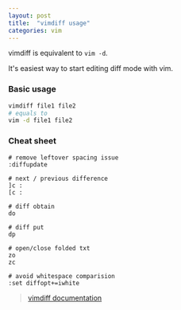 ```yaml
---
layout: post
title:  "vimdiff usage"
categories: vim
---
```



vimdiff is equivalent to `vim -d`.

It's easiest way to start editing diff mode with vim.


### Basic usage

```bash
vimdiff file1 file2
# equals to
vim -d file1 file2
```


### Cheat sheet

```vim
# remove leftover spacing issue
:diffupdate

# next / previous difference
]c :
[c :

# diff obtain
do

# diff put
dp

# open/close folded txt
zo
zc

# avoid whitespace comparision
:set diffopt+=iwhite
```



> [vimdiff documentation](http://vimdoc.sourceforge.net/htmldoc/diff.html)
